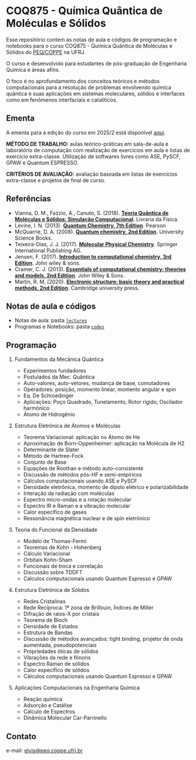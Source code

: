 # COQ875 - Química Quântica de Moléculas e Sólidos

Esse repositório contem as notas de aula e códigos de programação e notebooks para o curso COQ875 - Química Quântica de Moléculas e Sólidos do [PEQ/COPPE](https://www.peq.coppe.ufrj.br/) na UFRJ.

O curso é desenvolvido para estudantes de pós-graduação de Engenharia Química e áreas afins. 

O foco é no aprofundamento dos conceitos teóricos e métodos computacionais para a resolução de problemas envolvendo química quântica e suas aplicações em sistemas moleculares, sólidos e interfaces como em fenômenos interfaciais e catalíticos. 

## Ementa

A ementa para a edição do curso em 2025/2 está disponível [aqui](Ementa-COQ875-Quimica_Quantica_de_Moleculas_e_Solidos.pdf).

**MÉTODO DE TRABALHO:** aulas teórico-práticas em sala-de-aula e laboratório de computação com
realização de exercícios em aula e listas de exercício extra-classe. Utilização de softwares livres
como ASE, PySCF, GPAW e Quantum ESPRESSO.

**CRITÉRIOS DE AVALIAÇÃO:** avaliação baseada em listas de exercícios extra-classe e projetos de
final de curso.

## Referências 
- Vianna, D. M., Fazzio, A., Canuto, S. (2018). [**Teoria Quântica de Moléculas e Sólidos: Simulação Computacional**](https://www.livrariadafisica.com.br/detalhe_produto.aspx?id=23850). Livraria da Física.
- Levine, I. N. (2013). [**Quantum Chemistry, 7th Edition**](https://www.amazon.com/Quantum-Chemistry-7th-Ira-Levine/dp/0321803450). Pearson
- McQuarrie, D. A. (2008). [**Quantum chemistry, 2nd Edition**](https://www.amazon.com/Quantum-Chemistry-Donald-McQuarrie/dp/1891389505). University Science Books.
- Teixeira-Dias, J. J. (2017). [**Molecular Physical Chemistry**](https://www.amazon.com/Molecular-Physical-Chemistry-Computer-based-Mathematica%C2%AE/dp/331941092X). Springer International Publishing AG.
- Jensen, F. (2017). [**Introduction to computational chemistry, 3rd Edition**](https://www.amazon.com/Introduction-Computational-Chemistry-Frank-Jensen/dp/1118825993). John wiley & sons.
- Cramer, C. J. (2013). [**Essentials of computational chemistry: theories and models, 2nd Edition**](https://www.amazon.com/Essentials-Computational-Chemistry-Theories-Models/dp/0470091827). John Wiley & Sons.
- Martin, R. M. (2020). [**Electronic structure: basic theory and practical methods, 2nd Edition**](https://www.amazon.com/Electronic-Structure-Theory-Practical-Methods/dp/1108429904). Cambridge university press.

## Notas de aula e códigos

- Notas de aula: pasta [``lectures``](lectures/)
- Programas e Notebooks: pasta  [``codes``](codes/)

## Programação

1. Fundamentos da Mecânica Quântica
    - Experimentos fundadores
    - Postulados da Mec. Quântica
    - Auto-valores, auto-vetores, mudança de base, comutadores
    - Operadores: posição, momento linear, momento angular e spin
    - Eq. De Schroedinger
    - Aplicações: Poço Quadrado, Tunelamento, Rotor rígido, Oscilador harmônico
    - Átomo de Hidrogênio

2. Estrutura Eletrônica de Átomos e Moléculas
    - Teorema Variacional: aplicação no Átomo de He
    - Aproximação de Born-Oppenheimer: aplicação na Molécula de H2
    - Determinante de Slater
    - Método de Hartree-Fock
    - Conjunto de Base
    - Equações de Roothan e método auto-consistente
    - Discussão de métodos pós-HF e semi-empíricos
    - Cálculos computacionais usando ASE e PySCF
    - Densidade eletrônica, momento de dipolo elétrico e polarizabilidade
    - Interação da radiação com moléculas
    - Espectro micro-ondas e a rotação molecular
    - Espectro IR e Raman e a vibração molecular
    - Calor específico de gases
    - Ressonância magnética nuclear e de spin eletrônico

3. Teoria do Funcional da Densidade
    - Modelo de Thomas-Fermi
    - Teoremas de Kohn - Hohenberg
    - Cálculo Variacional
    - Orbitais Kohn-Sham
    - Funcionais de troca e correlação
    - Discussão sobre TDDFT
    - Cálculos computacionais usando Quantum Espresso e GPAW

4. Estrutura Eletrônica de Sólidos
    - Redes Cristalinas
    - Rede Recíproca: 1ª zona de Brillouin, Índices de Miller
    - Difração de raios-X por cristais
    - Teorema de Bloch
    - Densidade de Estados
    - Estrutura de Bandas
    - Discussão de métodos avançados: tight binding, projetor de onda aumentada, pseudopotenciais
    - Propriedades óticas de sólidos
    - Vibrações da rede e fônons
    - Espectro Raman de sólidos
    - Calor específico de sólidos
    - Cálculos computacionais usando Quantum Espresso e GPAW

5. Aplicações Computacionais na Engenharia Química
    - Reação química
    - Adsorção e Catálise
    - Cálculo de Espectros
    - Dinâmica Molecular Car-Parrinello

## Contato

e-mail: [elvis@peq.coppe.ufrj.br](mailto:elvis@peq.coppe.ufrj.br)